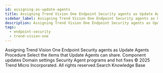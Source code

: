 ```yaml
---
id: assigning-as-update-agents
title: Assigning Trend Vision One Endpoint Security agents as Update Agents
sidebar_label: Assigning Trend Vision One Endpoint Security agents as Update Agents
description: Assigning Trend Vision One Endpoint Security agents as Update Agents
tags:
  - endpoint-security
  - trend-vision-one
---
```


 Assigning Trend Vision One Endpoint Security agents as Update Agents Procedure Select the items that Update Agents can share. Component updates Domain settings Security Agent programs and hot fixes © 2025 Trend Micro Incorporated. All rights reserved.Search Knowledge Base